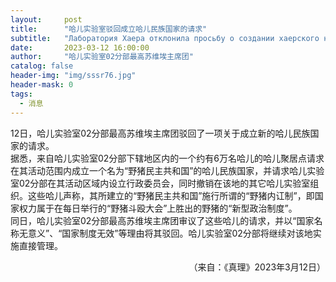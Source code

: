 ```yaml
---
layout:     post
title:      "哈儿实验室驳回成立哈儿民族国家的请求"
subtitle:   "Лаборатория Хаера отклонила просьбу о создании хаерского национального государства"
date:       2023-03-12 16:00:00
author:     "哈儿实验室02分部最高苏维埃主席团"
catalog: false
header-img: "img/sssr76.jpg"
header-mask: 0
tags:
  - 消息
---
```


12日，哈儿实验室02分部最高苏维埃主席团驳回了一项关于成立新的哈儿民族国家的请求。  
据悉，来自哈儿实验室02分部下辖地区内的一个约有6万名哈儿的哈儿聚居点请求在其活动范围内成立一个名为“野猪民主共和国”的哈儿民族国家，并请求哈儿实验室02分部在其活动区域内设立行政委员会，同时撤销在该地的其它哈儿实验室组织。这些哈儿声称，其所建立的“野猪民主共和国”施行所谓的“野猪内讧制”，即国家权力属于在每日举行的“野猪斗殴大会”上胜出的野猪的“新型政治制度”。  
同日，哈儿实验室02分部最高苏维埃主席团审议了这些哈儿的请求，并以“国家名称无意义”、“国家制度无效”等理由将其驳回。哈儿实验室02分部将继续对该地实施直接管理。
<div style="text-align: right">（来自：《真理》2023年3月12日）</div>